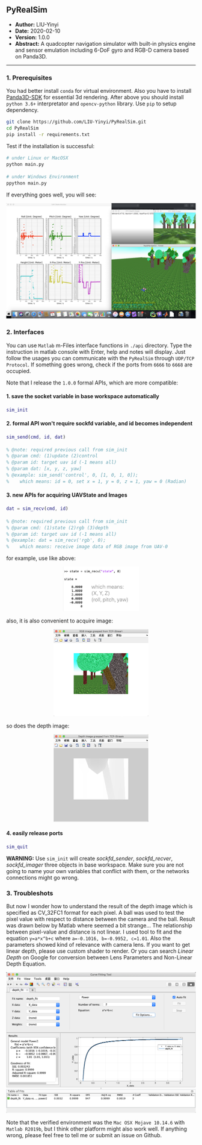 ## PyRealSim
- **Author:** LIU-Yinyi
- **Date:** 2020-02-10
- **Version:** 1.0.0
- **Abstract:** A quadcopter navigation simulator with built-in physics engine and sensor emulation including 6-DoF gyro and RGB-D camera based on Panda3D.

---

### 1. Prerequisites
You had better install `conda` for virtual environment. Also you have to install [Panda3D-SDK](https://panda3d.org/) for essential 3d rendering. After above you should install `python 3.6+` interpretator and `opencv-python` library. Use `pip` to setup dependency.

```bash
git clone https://github.com/LIU-Yinyi/PyRealSim.git
cd PyRealSim
pip install -r requirements.txt
```

Test if the installation is successful:

```bash
# under Linux or MacOSX
python main.py

# under Windows Environment
ppython main.py
```

If everything goes well, you will see:

![snapshot](docs/snapshot_update.png)


### 2. Interfaces
You can use `Matlab` m-Files interface functions in `./api` directory. Type the instruction in matlab console with Enter, help and notes will display. Just follow the usages you can communicate with the `PyRealSim` through `UDP/TCP Protocol`. If something goes wrong, check if the ports from `6666` to `6668` are occupied.

Note that I release the `1.0.0` formal APIs, which are more compatible:

#### 1. save the socket variable in base workspace automatically

```matlab
sim_init
```

#### 2. formal API won't require sockfd variable, and id becomes independent

```matlab
sim_send(cmd, id, dat)

% @note: required previous call from sim_init
% @param cmd: (1)update (2)control
% @param id: target uav id (-1 means all)
% @param dat: [x, y, z, yaw]
% @example: sim_send('control', 0, [1, 0, 1, 0]);
%    which means: id = 0, set x = 1, y = 0, z = 1, yaw = 0 (Radian)
```
   
#### 3. new APIs for acquiring UAVState and Images

```matlab
dat = sim_recv(cmd, id)

% @note: required previous call from sim_init
% @param cmd: (1)state (2)rgb (3)depth
% @param id: target uav id (-1 means all)
% @example: dat = sim_recv('rgb', 0);
%    which means: receive image data of RGB image from UAV-0
```

for example, use like above:

<center><img src="docs/matlab_state.png" width="40%"/></center>

also, it is also convenient to acquire image:

<center><img src="docs/matlab_rgb.png" width="50%"/></center>

so does the depth image:

<center><img src="docs/matlab_depth.png" width="50%"/></center>

#### 4. easily release ports

```matlab
sim_quit
```

**WARNING:** Use `sim_init` will create *sockfd_sender*, *sockfd_recver*, *sockfd_imager* three objects in base workspace. Make sure you are not going to name your own variables that conflict with them, or the networks connections might go wrong.

### 3. Troubleshots
But now I wonder how to understand the result of the depth image which is specified as CV_32FC1 format for each pixel. A ball was used to test the pixel value with respect to distance between the camera and the ball. Result was drawn below by Matlab where seemed a bit strange… The relationship between pixel-value and distance is not linear. I used tool to fit and the equation `y=a*x^b+c` where `a=-0.1016, b=-0.9952, c=1.01`. Also the parameters showed kind of relevance with camera lens. If you want to get linear depth, please use custom shader to render. Or you can search *Linear Depth* on Google for conversion between Lens Parameters and Non-Linear Depth Equation.

![depth_curve](docs/depth_curve.png)

Note that the verified environment was the `Mac OSX Mojave 10.14.6` with `Matlab R2019b`, but I think other platform might also work well. If anything wrong, please feel free to tell me or submit an issue on Github.